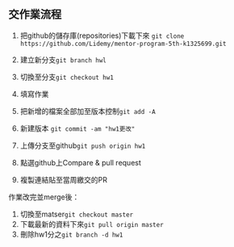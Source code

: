 ## 交作業流程

1. 把github的儲存庫(repositories)下載下來 `git clone https://github.com/Lidemy/mentor-program-5th-k1325699.git`  

2. 建立新分支`git branch hwl`
  
3. 切換至分支`git checkout hw1`

4. 填寫作業

5. 把新增的檔案全部加至版本控制`git add -A`

6. 新建版本 `git commit -am "hw1更改"`

7. 上傳分支至github`git push origin hw1`
   
8. 點選github上Compare & pull request

9. 複製連結貼至當周繳交的PR 

作業改完並merge後：

1. 切換至matser`git checkout master`
2. 下載最新的資料下來`git pull origin master`
3. 刪除hw1分之`git branch -d hw1`